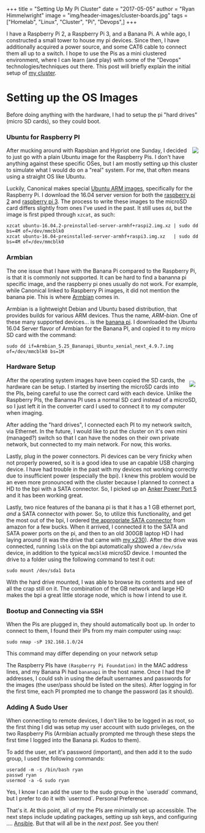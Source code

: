 +++
title  = "Setting Up My Pi Cluster"
date   = "2017-05-05"
author = "Ryan Himmelwright"
image  = "img/header-images/cluster-boards.jpg"
tags   = ["Homelab", "Linux", "Cluster", "Pi", "Devops",]
+++

I have a Raspberry Pi 2, a Raspberry Pi 3, and a Banana Pi. A while ago, I constructed a small tower to house my pi devices. Since then, I have additionally acquired a power source, and some CAT6 cable to connect them all up to a switch. I hope to use the Pis as a mini clustered environment, where I can learn (and play) with some of the "Devops" technologies/techniques out there. This post will briefly explain the initial setup of [my cluster](/pages/homelab/#cluster).

<!--more-->

# Setting up the OS Images
Before doing anything with the hardware, I had to setup the pi "hard drives" (micro SD cards), so they could boot.

### Ubuntu for Raspberry PI

<img src="../../img/posts/Setting-Up-Pi-Cluster/ubuntu-logo.jpg" style="max-width: 50%; height: auto; float: right; margin: 0px 2px 2px 2px;"/>

After mucking around with Rapsbian and Hypriot one Sunday, I decided to just go with a plain Ubuntu image for the Raspberry Pis. I don't have anything against these specific OSes, but I am mostly setting up this cluster to simulate what I would do on a "real" system. For me, that often means using a straight OS like Ubuntu.

Luckily, Canonical makes special [Ubuntu ARM images](https://wiki.ubuntu.com/ARM/RaspberryPi), specifically for the Raspberry Pi. I download the 16.04 server version for both the [raspberry pi 2](http://cdimage.ubuntu.com/ubuntu/releases/16.04/release/ubuntu-16.04.2-preinstalled-server-armhf+raspi2.img.xz) and [raspberry pi 3](http://www.finnie.org/software/raspberrypi/ubuntu-rpi3/ubuntu-16.04-preinstalled-server-armhf+raspi3.img.xz). The process to write these images to the microSD card differs slightly from ones I've used in the past. It still uses `dd`, but the image is first piped through `xzcat`, as such:


```
xzcat ubuntu-16.04.2-preinstalled-server-armhf+raspi2.img.xz | sudo dd bs=4M of=/dev/mmcblk0
xzcat ubuntu-16.04-preinstalled-server-armhf+raspi3.img.xz   | sudo dd bs=4M of=/dev/mmcblk0
```

### Armbian

The one issue that I have with the Banana Pi compared to the Raspberry Pi, is that it is commonly not supported. It can be hard to find a bananna pi specific image, and the raspberry pi ones usually do not work. For example, while Canonical linked to Raspberry Pi images, it did not mention the banana pie.  This is where [Armbian](https://www.armbian.com/) comes in.

Armbian is a lightweight Debian and Ubuntu based distribution, that provides builds for various ARM devices. Thus the name, *ARM-bian*. One of these many supported devices... is the [banana pi](https://www.armbian.com/banana-pi/). I downloaded the Ubuntu 16.04 Server flavor of Armbian for the Banana PI, and copied it to my micro SD card with the command:

```
sudo dd if=Armbian_5.25_Bananapi_Ubuntu_xenial_next_4.9.7.img  of=/dev/mmcblk0 bs=1M
```

### Hardware Setup

<img src="../../img/posts/Setting-Up-Pi-Cluster/pi-cluster.png" style="max-width: 40%; float: right; margin: 10px 10px 5px 10px;"/>

After the operating system images have been copied the SD cards, the hardware can be setup. I started by inserting the microSD cards into the PIs, being careful to use the correct card with each device. Unlike the Raspberry PIs, the Bananna PI uses a normal SD card instead of a microSD, so I just left it in the converter card I used to connect it to my computer when imaging.

After adding the "hard drives", I connected each PI to my network switch, via Ethernet. In the future, I would like to put the cluster on it's own mini (managed?) switch so that I can have the nodes on their own private network, but connected to my main network. For now, this works.

Lastly, plug in the power connectors. Pi devices can be very finicky when not properly powered, so it is a good idea to use an capable USB charging device. I have had trouble in the past with my devices not working correctly due to insufficient power (especially the bpi). I knew this problem would be an even more pronounced with the cluster because I planned to connect a HD to the bpi with a SATA connector. So, I picked up an [Anker Power Port 5](https://www.amazon.com/Anker-Charger-PowerPort-Multi-Port-Samsung/dp/B00VH8ZW02/ref=sr_1_1?ie=UTF8&qid=1493860165&sr=8-1&keywords=Anker+power+port+5) and it has been working great.

Lastly, two nice features of the banana pi is that it has a 1 GB ethernet port, *and* a SATA connector with power. So, to utilize this functionality, and get the most out of the bpi, I ordered [the appropriate SATA connector](https://www.amazon.com/JBtek-Connectors-Banana-Supply-Terminals/dp/B00ZP0L0VS/ref=sr_1_1?ie=UTF8&qid=1493860481&sr=8-1&keywords=banana+pi+sata) from amazon for a few bucks. When it arrived, I connected it to the SATA and SATA power ports on the pi, and then to an old 300GB laptop HD I had laying around (it was the drive that came with [my x230](/post/my-new-used-x230/)). After the drive was connected, running `lsblk` on the bpi automatically showed a `/dev/sda` device, in addition to the typical `mmcblk0` microSD device. I  mounted the drive to a folder using the following command to test it out:

```
sudo mount /dev/sda1 Data
```

With the hard drive mounted, I was able to browse its contents and see of all the crap still on it. The combination of the GB network and large HD makes the bpi a great little storage node, which is how I intend to use it.

### Bootup and Connecting via SSH

When the Pis are plugged in, they should automatically boot up. In order to connect to them, I found their IPs from my main computer using `nmap`:

```
sudo nmap -sP 192.168.1.0/24
```
<div id="caption">This command may differ depending on your network setup</div>

The Raspberry PIs have `(Raspberry Pi Foundation)` in the MAC address lines, and my Banana Pi had `bananapi` in the host name. Once I had the IP addresses, I could ssh in using the default usernames and passwords for the images (the user/pass should be listed on the sites). After logging in for the first time, each PI prompted me to change the password (as it should).

### Adding A Sudo User

When connecting to remote devices, I don't like to be logged in as root, so the first thing I did was setup my user account with sudo privileges, on the two Raspberry Pis (Armbian actually prompted me through these steps the first time I logged into the Banana pi. Kudos to them).

To add the user, set it's password (important), and then add it to the sudo group, I used the following commands:

```
useradd -m -s /bin/bash ryan
passwd ryan
usermod -a -G sudo ryan
```
<div id="caption">Yes, I know I can add the user to the sudo group in the `useradd` command, but I prefer to do it with `usermod`. Personal Preference.</div>

That's it. At this point, all of my the PIs are minimally set up accessible. The next steps include updating packages, setting up ssh keys, and configuring .... [Ansible](https://www.ansible.com). But that will all be in the *next post*. See you then!
